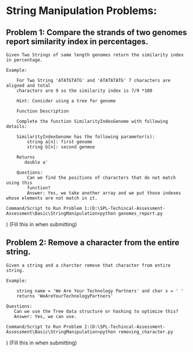 # String Manipulation Problems:

## Problem 1: Compare the strands of two genomes report similarity index in percentages.

    Given Two Strings of same length genomes return the similarity index in percentage.

    Example:

        For Two String 'ATATGTATG' and 'ATATATATG' 7 characters are aligned and total
        characters are 9 so the similarity index is 7/9 *100

        Hint: Consider using a tree for genome

        Function Description

        Complete the function SimilarityIndexGenome with following details:

        SimilarityIndexGenome has the following parameter(s):
            string a[n]: first genome
            string b[n]: second genmoe

        Returns
           double a'

        Questions:
            Can we find the positions of characters that do not match using this
            function?
            Answer: Yes, we take another array and we put those indexes whose elements are not match in it.

    Command/Script to Run Problem 1:(D:\SPL-Techincal-Assessment-Assessment\Basic\StringManipulation>python genomes_report.py
) (Fill this in when submitting)

## Problem 2: Remove a character from the entire string.

    Given a string and a charcter remove that character from entire string.

    Example:

        string name = 'We Are Your Technology Partners' and char x = ' '
        returns 'WeAreYourTechnologyPartners'

    Questions:
       Can we use the Tree data structure or hashing to optimize this?
       Answer: Yes, we can use.

    Command/Script to Run Problem 2:(D:\SPL-Techincal-Assessment-Assessment\Basic\StringManipulation>python removing_character.py
) (Fill this in when submitting)
